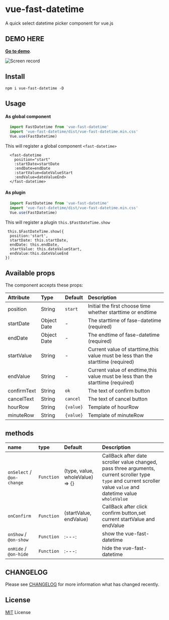 # vue-fast-datetime
A quick select datetime picker component for vue.js

## DEMO HERE
**[Go to demo](http://zeethan.github.io/)**.

![Screen record](https://zeethan.github.io/assets/images/vue-fastdatetime-screenshot.gif)

## Install
```shell
npm i vue-fast-datetime -D
```

## Usage
#### As global component
```main.js
  import FastDatetime from 'vue-fast-datetime'
  import 'vue-fast-datetime/dist/vue-fast-datetime.min.css'
  Vue.use(FastDatetime)
```
This will register a global component `<fast-datetime>`

```
  <fast-datetime
    position="start"
    :startDate=startDate
    :endDate=endDate
    :startValue=dateValueStart
    :endValue=dateValueEnd>
  </fast-datetime>
```

#### As plugin
```js
  import FastDatetime from 'vue-fast-datetime'
  import 'vue-fast-datetime/dist/vue-fast-datetime.min.css'
  Vue.use(FastDatetime)
```
This will register a plugin `this.$FastDateTime.show`

```
 this.$FastDateTime.show({
  position:'start',
  startDate: this.startDate,
  endDate: this.endDate,
  startValue: this.dateValueStart,
  endValue:this.dateValueEnd
})
```

## Available props
The component accepts these props:

| Attribute        | Type                                            | Default              | Description      |
| :--------------- | :---------------------------------------------- | :------------------- | :----------------|
| position         | String											 | `start`              | Initial the first choose time whether starttime or endtime  |
| startDate        | Object Date                                     | -                    | The starttime of fase-datetime (required)                   |
| endDate          | Object Date                                     | -                    | The endtime of fase-datetime (required)                     |
| startValue       | String                                          | -                    | Current value of starttime,this value must be less than the starttime (required)                   |
| endValue         | String                                          | -                    | Current value of endtime,this value must be less than the starttime (required)                   |
| confirmText      | String                                          | `ok`                 | The text of confirm button                   |
| cancelText       | String                                          | `cancel`             | The text of cancel button                 |
| hourRow          | String                                          | `{value}`            | Template of hourRow                 |
| minuteRow        | String                                          | `{value}`            | Template of minuteRow                 |

## methods

| name                       | type               | Default              | Description      |
| :------------------------- | :----------------- | :------------------- | :----------------|
| `onSelect` / `@on-change`  | `Function`         | (type, value, wholeValue) => {} | CallBack after date scroller value changed, pass three arguments, current scroller type `type` and current scroller value `value` and datetime value `wholeValue` |
| `onConfirm`                | `Function`         | (startValue, endValue) | CallBack after click confirm button,set current startValue and endValue |
| `onShow` / `@on-show`      | `Function`         | :---:                | show the vue-fast-datetime |
| `onHide` / `@on-hide`      | `Function`         | :---:                | hide the vue-fast-datetime |

## CHANGELOG
Please see [CHANGELOG](CHANGELOG.md) for more information what has changed recently.

## License
[MIT](LICENSE.txt) License